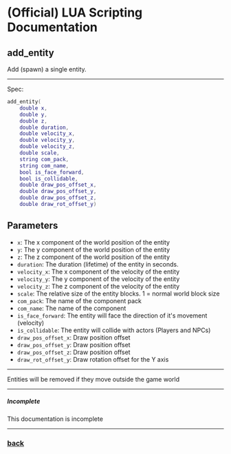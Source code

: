 
# (Official) LUA Scripting Documentation

## add_entity

Add (spawn) a single entity.

___

Spec:

```lua
add_entity(
	double x,
	double y,
	double z,
	double duration,
	double velocity_x,
	double velocity_y,
	double velocity_z,
	double scale,
	string com_pack,
	string com_name,
	bool is_face_forward,
	bool is_collidable,
	double draw_pos_offset_x,
	double draw_pos_offset_y,
	double draw_pos_offset_z,
	double draw_rot_offset_y)
```

## Parameters

- `x`: The x component of the world position of the entity
- `y`: The y component of the world position of the entity
- `z`: The z component of the world position of the entity
- `duration`: The duration (lifetime) of the entity in seconds.
- `velocity_x`: The x component of the velocity of the entity
- `velocity_y`: The y component of the velocity of the entity
- `velocity_z`: The z component of the velocity of the entity
- `scale`: The relative size of the entity blocks. 1 = normal world block size
- `com_pack`: The name of the component pack
- `com_name`: The name of the component
- `is_face_forward`: The entity will face the direction of it's movement (velocity)
- `is_collidable`: The entity will collide with actors (Players and NPCs)
- `draw_pos_offset_x`: Draw position offset
- `draw_pos_offset_y`: Draw position offset
- `draw_pos_offset_z`: Draw position offset
- `draw_rot_offset_y`: Draw rotation offset for the Y axis

___

Entities will be removed if they move outside the game world

___

##### Incomplete

This documentation is incomplete

___

### [back](../entities)
